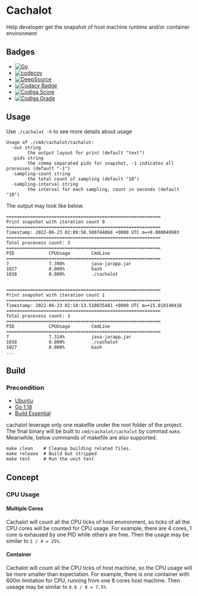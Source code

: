 # Cachalot

Help developer get the snapshot of host machine runtime and/or container environment

## Badges

- [![Go](https://github.com/Incarnation-p-lee/cachalot/actions/workflows/go.yml/badge.svg?branch=master)](https://github.com/Incarnation-p-lee/cachalot/actions/workflows/go.yml)
- [![codecov](https://codecov.io/gh/Incarnation-p-lee/cachalot/branch/master/graph/badge.svg?token=kyWBu44Yuu)](https://codecov.io/gh/Incarnation-p-lee/cachalot)
- [![DeepSource](https://deepsource.io/gh/Incarnation-p-lee/cachalot.svg/?label=active+issues&show_trend=true&token=sfNFlwtPmXs8B7a9Dn7n0ERV)](https://deepsource.io/gh/Incarnation-p-lee/cachalot/?ref=repository-badge)
- [![Codacy Badge](https://app.codacy.com/project/badge/Grade/46a042f933084de2a04263e2cad1c25b)](https://www.codacy.com/gh/Incarnation-p-lee/cachalot/dashboard?utm_source=github.com&utm_medium=referral&utm_content=Incarnation-p-lee/cachalot&utm_campaign=Badge_Grade)
- [![Codiga Score](https://api.codiga.io/project/33659/score/svg)](https://app.codiga.io/project/33659/dashboard)
- [![Codiga Grade](https://api.codiga.io/project/33659/status/svg)](https://app.codiga.io/project/33659/dashboard)

## Usage

Use `./cachalot -h` to see more details about usage

```
Usage of ./cmd/cachalot/cachalot:
  -out string
        the output layout for print (default "text")
  -pids string
        the comma separated pids for snapshot, -1 indicates all processes (default "-1")
  -sampling-count string
        the total count of sampling (default "10")
  -sampling-interval string
        the interval for each sampling, count in seconds (default "10")
```

The output may look like below.

```
==========================================================
Print snapshot with iteration count 0
==========================================================
Timestamp: 2022-06-23 02:09:58.500744868 +0000 UTC m=+0.000049903
==========================================================
Total procesess count: 3
==========================================================
PID             CPUUsage        CmdLine
==========================================================
7               7.398%          java-jarapp.jar
1027            0.000%          bash
1038            0.000%          ./cachalot


==========================================================
Print snapshot with iteration count 1
==========================================================
Timestamp: 2022-06-23 02:10:13.510835481 +0000 UTC m=+15.010140416
==========================================================
Total procesess count: 3
==========================================================
PID             CPUUsage        CmdLine
==========================================================
7               7.314%          java-jarapp.jar
1038            0.000%          ./cachalot
1027            0.000%          bash
...
```

## Build

### Precondition
* [Ubuntu](https://ubuntu.com/)
* [Go 1.18](https://golang.google.cn/doc/go1.18)
* [Build Essential](https://pkgs.org/download/build-essential)

cachalot leverage only one makefile under the root folder of the project. The final binary will be built to `cmd/cachalot/cachalot` by commad `make`. Meanwhile, below commands of makefile are also supported.

```
make clean    # Cleanup building related files.
make release  # Build but stripped
make test     # Run the unit test
```

## Concept

### CPU Usage

#### Multiple Cores

Cachalot will count all the CPU ticks of host environment, so ticks of all the CPU cores will be counted for CPU usage. For example, there are 4 cores, 1 core is exhaused by one PID while others are free. Then the usage may be similar to `1 / 4 = 25%`.

#### Container

Cachalot will count all the CPU ticks of host machine, so the CPU usage will be more smaller than expectation. For example, there is one container with 600m limitation for CPU, running from one 8 cores host machine. Then useage may be similar to `0.6 / 8 = 7.5%`
